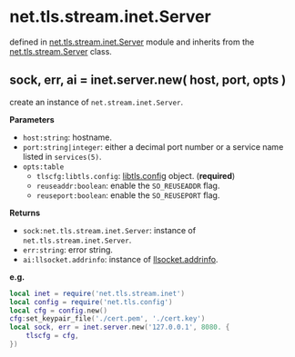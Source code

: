 # net.tls.stream.inet.Server

defined in [net.tls.stream.inet.Server](../lib/stream/inet.lua) module and inherits from the [net.tls.stream.Server](net_tls_stream_server.md) class.


## sock, err, ai = inet.server.new( host, port, opts )

create an instance of `net.stream.inet.Server`.

**Parameters**

- `host:string`: hostname.
- `port:string|integer`: either a decimal port number or a service name listed in `services(5)`.
- `opts:table`
    - `tlscfg:libtls.config`: [libtls.config](https://github.com/mah0x211/lua-libtls/blob/master/doc/config.md) object. (**required**)
    - `reuseaddr:boolean`: enable the `SO_REUSEADDR` flag.
    - `reuseport:boolean`: enable the `SO_REUSEPORT` flag.

**Returns**

- `sock:net.tls.stream.inet.Server`: instance of `net.tls.stream.inet.Server`.
- `err:string`: error string.
- `ai:llsocket.addrinfo`: instance of [llsocket.addrinfo](https://github.com/mah0x211/lua-llsocket#llsocketaddrinfo-instance-methods).

**e.g.**

```lua
local inet = require('net.tls.stream.inet')
local config = require('net.tls.config')
local cfg = config.new()
cfg:set_keypair_file('./cert.pem', './cert.key')
local sock, err = inet.server.new('127.0.0.1', 8080. {
    tlscfg = cfg,
})
```

